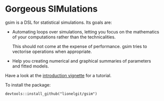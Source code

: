 
# Gorgeous SIMulations

gsim is a DSL for statistical simulations. Its goals are:

* Automating loops over simulations, letting you focus on the
  mathematics of your computations rather than the technicalities.

  This should not come at the expense of performance. gsim tries to
  vectorise operations when appropriate.

* Help you creating numerical and graphical summaries of parameters
  and fitted models.

Have a look at the
[introduction vignette](https://dl.dropboxusercontent.com/u/239966/gsim.html)
for a tutorial.

To install the package:

```{r}
devtools::install_github("lionelgit/gsim")
```
